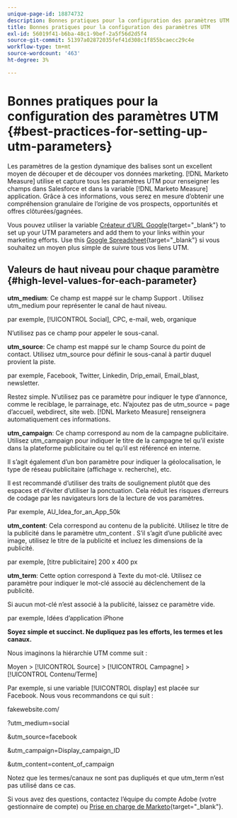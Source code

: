 ```yaml
---
unique-page-id: 18874732
description: Bonnes pratiques pour la configuration des paramètres UTM - [!DNL Marketo Measure] - Documentation du produit
title: Bonnes pratiques pour la configuration des paramètres UTM
exl-id: 56019f41-b6ba-48c1-9bef-2a5f56d2d5f4
source-git-commit: 51397a02872035fef41d308c1f855bcaecc29c4e
workflow-type: tm+mt
source-wordcount: '463'
ht-degree: 3%

---
```


# Bonnes pratiques pour la configuration des paramètres UTM {#best-practices-for-setting-up-utm-parameters}

Les paramètres de la gestion dynamique des balises sont un excellent moyen de découper et de découper vos données marketing. [!DNL Marketo Measure] utilise et capture tous les paramètres UTM pour renseigner les champs dans Salesforce et dans la variable [!DNL Marketo Measure] application. Grâce à ces informations, vous serez en mesure d’obtenir une compréhension granulaire de l’origine de vos prospects, opportunités et offres clôturées/gagnées.

Vous pouvez utiliser la variable [Créateur d’URL Google](https://support.google.com/analytics/answer/1033867?hl=en){target="_blank"} to set up your UTM parameters and add them to your links within your marketing efforts. Use this [Google Spreadsheet](https://docs.google.com/spreadsheets/d/1QCIr1WUJQHE68cA4VTks2XE7nxuryaUymCEy_23-Oew/edit#gid=0){target="_blank"} si vous souhaitez un moyen plus simple de suivre tous vos liens UTM.

## Valeurs de haut niveau pour chaque paramètre {#high-level-values-for-each-parameter}

**utm_medium**: Ce champ est mappé sur le champ Support . Utilisez utm_medium pour représenter le canal de haut niveau.

par exemple, [!UICONTROL Social], CPC, e-mail, web, organique

N’utilisez pas ce champ pour appeler le sous-canal.

**utm_source**: Ce champ est mappé sur le champ Source du point de contact. Utilisez utm_source pour définir le sous-canal à partir duquel provient la piste.

par exemple, Facebook, Twitter, Linkedin, Drip_email, Email_blast, newsletter.

Restez simple. N’utilisez pas ce paramètre pour indiquer le type d’annonce, comme le reciblage, le parrainage, etc. N’ajoutez pas de utm_source = page d’accueil, webdirect, site web. [!DNL Marketo Measure] renseignera automatiquement ces informations.

**utm_campaign**: Ce champ correspond au nom de la campagne publicitaire. Utilisez utm_campaign pour indiquer le titre de la campagne tel qu’il existe dans la plateforme publicitaire ou tel qu’il est référencé en interne.

Il s’agit également d’un bon paramètre pour indiquer la géolocalisation, le type de réseau publicitaire (affichage v. recherche), etc.

Il est recommandé d’utiliser des traits de soulignement plutôt que des espaces et d’éviter d’utiliser la ponctuation. Cela réduit les risques d’erreurs de codage par les navigateurs lors de la lecture de vos paramètres.

Par exemple, AU_Idea_for_an_App_50k

**utm_content**: Cela correspond au contenu de la publicité. Utilisez le titre de la publicité dans le paramètre utm_content . S’il s’agit d’une publicité avec image, utilisez le titre de la publicité et incluez les dimensions de la publicité.

par exemple, [titre publicitaire] 200 x 400 px

**utm_term**: Cette option correspond à Texte du mot-clé. Utilisez ce paramètre pour indiquer le mot-clé associé au déclenchement de la publicité.

Si aucun mot-clé n’est associé à la publicité, laissez ce paramètre vide.

par exemple, Idées d’application iPhone

**Soyez simple et succinct. Ne dupliquez pas les efforts, les termes et les canaux.**

Nous imaginons la hiérarchie UTM comme suit :

Moyen > [!UICONTROL Source] > [!UICONTROL Campagne] > [!UICONTROL Contenu/Terme]

Par exemple, si une variable [!UICONTROL display] est placée sur Facebook. Nous vous recommandons ce qui suit :

fakewebsite.com/

?utm_medium=social

&amp;utm_source=facebook

&amp;utm_campaign=Display_campaign_ID

&amp;utm_content=content_of_campaign

Notez que les termes/canaux ne sont pas dupliqués et que utm_term n’est pas utilisé dans ce cas.

Si vous avez des questions, contactez l’équipe du compte Adobe (votre gestionnaire de compte) ou [Prise en charge de Marketo](https://nation.marketo.com/t5/support/ct-p/Support){target="_blank"}.

